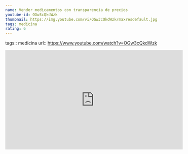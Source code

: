 ```yaml
---
name: Vender medicamentos con transparencia de precios
youtube-id: OGw3cQkdWzk
thumbnail: https://img.youtube.com/vi/OGw3cQkdWzk/maxresdefault.jpg
tags: medicina
rating: 6
---
```

tags:: medicina
url:: https://www.youtube.com/watch?v=OGw3cQkdWzk

<iframe width='560' height='315' src='https://www.youtube.com/embed/OGw3cQkdWzk' title='YouTube video player' frameborder='0' allow='accelerometer; autoplay; clipboard-write; encrypted-media; gyroscope; picture-in-picture; web-share' allowfullscreen></iframe>


